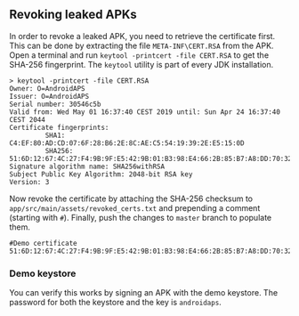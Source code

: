 ## Revoking leaked APKs
In order to revoke a leaked APK, you need to retrieve the certificate first. This can be done by extracting the file ``META-INF\CERT.RSA`` from the APK. Open a terminal and run ``keytool -printcert -file CERT.RSA`` to get the SHA-256 fingerprint. The ``keytool`` utility is part of every JDK installation.
```
> keytool -printcert -file CERT.RSA
Owner: O=AndroidAPS
Issuer: O=AndroidAPS
Serial number: 30546c5b
Valid from: Wed May 01 16:37:40 CEST 2019 until: Sun Apr 24 16:37:40 CEST 2044
Certificate fingerprints:
         SHA1: C4:EF:80:AD:CD:07:6F:28:B6:2E:8C:AE:C5:54:19:39:2E:E5:15:0D
         SHA256: 51:6D:12:67:4C:27:F4:9B:9F:E5:42:9B:01:B3:98:E4:66:2B:85:B7:A8:DD:70:32:B7:6A:D7:97:9A:0D:97:10
Signature algorithm name: SHA256withRSA
Subject Public Key Algorithm: 2048-bit RSA key
Version: 3
```
Now revoke the certificate by attaching the SHA-256 checksum to ``app/src/main/assets/revoked_certs.txt`` and prepending a comment (starting with ``#``). Finally, push the changes to ``master`` branch to populate them.
```
#Demo certificate
51:6D:12:67:4C:27:F4:9B:9F:E5:42:9B:01:B3:98:E4:66:2B:85:B7:A8:DD:70:32:B7:6A:D7:97:9A:0D:97:10
````
### Demo keystore
You can verify this works by signing an APK with the demo keystore. The  password for both the keystore and the key is ``androidaps``.
